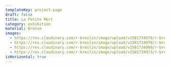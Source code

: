 ```yaml
---
templateKey: project-page
draft: false
title: La Petite Mort
category: exhibition
material: Bronze
images:
  - https://res.cloudinary.com/r-breslin/image/upload/v1581734976/r-breslin-cloudinary/WORK/EXHIBITION/la-petite-mort/EXHIBITION_la-petite-mort_la-petite-mort-01_c9djfl.jpg
  - https://res.cloudinary.com/r-breslin/image/upload/v1581734970/r-breslin-cloudinary/WORK/EXHIBITION/la-petite-mort/EXHIBITION_la-petite-mort_la-petite-mort-02_g5ncze.jpg
  - https://res.cloudinary.com/r-breslin/image/upload/v1581734969/r-breslin-cloudinary/WORK/EXHIBITION/la-petite-mort/EXHIBITION_la-petite-mort_la-petite-mort-04_r4dmk1.jpg
  - https://res.cloudinary.com/r-breslin/image/upload/v1581734973/r-breslin-cloudinary/WORK/EXHIBITION/la-petite-mort/EXHIBITION_la-petite-mort_la-petite-mort-03_apc8zj.jpg
isHorizontal: true
---
```

